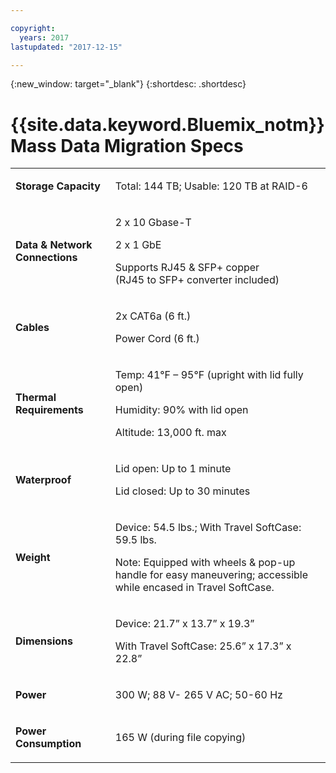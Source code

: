 ```yaml
---

copyright:
  years: 2017
lastupdated: "2017-12-15"

---
```

{:new_window: target="_blank"}
{:shortdesc: .shortdesc}

# {{site.data.keyword.Bluemix_notm}} Mass Data Migration Specs

<table>
        <colgroup>
          <col/>
          <col/>
        </colgroup>
        <tbody>
          <tr>
            <td>
              <p>
                <strong>Storage Capacity</strong>
              </p>
            </td>
            <td>
              <p>Total: 144 TB; Usable: 120 TB at RAID-6</p>
            </td>
          </tr>
          <tr>
            <td>
              <p>
                <strong>Data &amp; Network Connections</strong>
              </p>
            </td>
            <td>
              <p>2 x 10 Gbase-T</p>
              <p>2 x 1 GbE</p>
              <p>Supports RJ45 &amp; SFP+ copper <br/> (RJ45 to SFP+ converter included)</p>
            </td>
          </tr>
          <tr>
            <td>
              <p>
                <strong>Cables</strong>
              </p>
            </td>
            <td>
              <p>2x CAT6a (6 ft.)</p>
              <p>Power Cord (6 ft.)</p>
            </td>
          </tr>
          <tr>
            <td>
              <p>
                <strong>Thermal Requirements</strong>
              </p>
            </td>
            <td>
              <p>Temp: 41°F – 95°F (upright with lid fully open)</p>
              <p>Humidity: 90% with lid open</p>
              <p>Altitude: 13,000 ft. max</p>
            </td>
          </tr>
          <tr>
            <td>
              <p>
                <strong>Waterproof</strong>
              </p>
            </td>
            <td>
              <p>Lid open: Up to 1 minute</p>
              <p>Lid closed: Up to 30 minutes</p>
            </td>
          </tr>
          <tr>
            <td>
              <p>
                <strong>Weight</strong>
              </p>
            </td>
            <td>
              <p>Device: 54.5 lbs.; With Travel SoftCase: 59.5 lbs.</p>
              <p>Note: Equipped with wheels &amp; pop-up handle for easy maneuvering; accessible while encased in Travel SoftCase.</p>
            </td>
          </tr>
          <tr>
            <td>
              <p>
                <strong>Dimensions</strong>
              </p>
            </td>
            <td>
              <p>Device: 21.7” x 13.7” x 19.3”</p>
              <p>With Travel SoftCase: 25.6” x 17.3” x 22.8”</p>
            </td>
          </tr>
          <tr>
            <td>
              <p>
                <strong>Power</strong>
              </p>
            </td>
            <td>
              <p>300 W; 88 V- 265 V AC; 50-60 Hz</p>
            </td>
          </tr>
          <tr>
            <td>
              <p>
                <strong>Power Consumption</strong>
              </p>
            </td>
            <td>
              <p>165 W (during file copying)</p>
            </td>
          </tr>
        </tbody>
</table>
